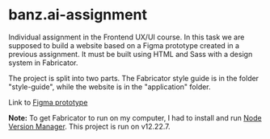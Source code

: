 # banz.ai-assignment

Individual assignment in the Frontend UX/UI course. In this task we are supposed to build a website based on a Figma prototype created in a previous assignment. It must be built using HTML and Sass with a design system in Fabricator.

The project is split into two parts. The Fabricator style guide is in the folder "style-guide", while the website is in the "application" folder.

Link to [Figma prototype](https://www.figma.com/proto/cU5yDHMd5fxz8mRfyp8pzw/Bonz.ai---Vic-Graf?node-id=14%3A21&scaling=min-zoom&page-id=14%3A15&starting-point-node-id=14%3A21)

**Note:** To get Fabricator to run on my computer, I had to install and run [Node Version Manager](https://github.com/nvm-sh/nvm). This project is run on v12.22.7.